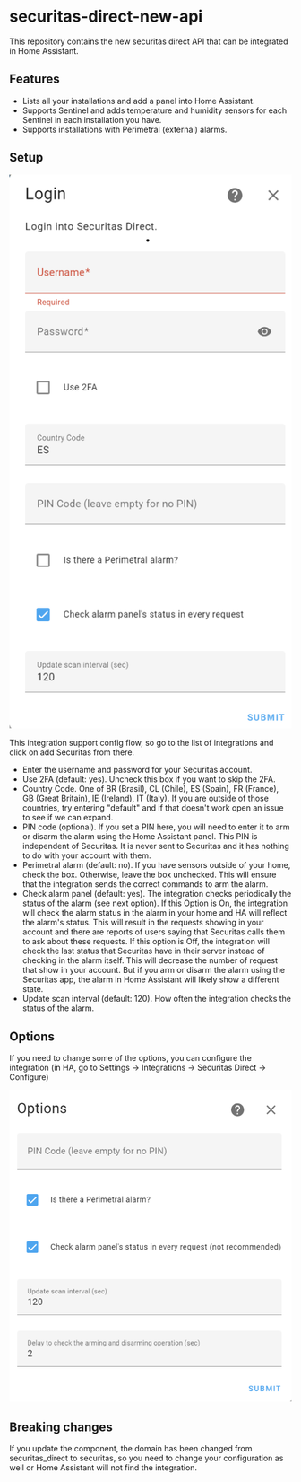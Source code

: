 # securitas-direct-new-api
This repository contains the new securitas direct API that can be integrated in Home Assistant.

## Features

- Lists all your installations and add a panel into Home Assistant.
- Supports Sentinel and adds temperature and humidity sensors for each Sentinel in each installation you have.
- Supports installations with Perimetral (external) alarms.

## Setup
![Options](./docs/images/setup.png)

This integration support config flow, so go to the list of integrations and click on add Securitas from there.

- Enter the username and password for your Securitas account.
- Use 2FA (default: yes). Uncheck this box if you want to skip the 2FA. 
- Country Code. One of BR (Brasil), CL (Chile), ES (Spain), FR (France), GB (Great Britain), IE (Ireland), IT (Italy). If you are outside of those countries, try entering "default" and if that doesn't work open an issue to see if we can expand.
- PIN code (optional). If you set a PIN here, you will need to enter it to arm or disarm the alarm using the Home Assistant panel. This PIN is independent of Securitas. It is never sent to Securitas and it has nothing to do with your account with them.
- Perimetral alarm (default: no). If you have sensors outside of your home, check the box. Otherwise, leave the box unchecked. This will ensure that the integration sends the correct commands to arm the alarm.
- Check alarm panel (default: yes). The integration checks periodically the status of the alarm (see next option). If this Option is On, the integration will check the alarm status in the alarm in your home and HA will reflect the alarm's status. This will result in the requests showing in your account and there are reports of users saying that Securitas calls them to ask about these requests. If this option is Off, the integration will check the last status that Securitas have in their server instead of checking in the alarm itself. This will decrease the number of request that show in your account. But if you arm or disarm the alarm using the Securitas app, the alarm in Home Assistant will likely show a different state.
- Update scan interval (default: 120). How often the integration checks the status of the alarm.

## Options
If you need to change some of the options, you can configure the integration (in HA, go to Settings -> Integrations -> Securitas Direct -> Configure)

![Options](./docs/images/options.png)


## Breaking changes

If you update the component, the domain has been changed from securitas_direct to securitas, so you need to change your configuration as well or Home Assistant will not find the integration.

